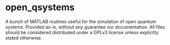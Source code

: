 # open_qsystems

A bunch of MATLAB routines useful for the simulation of open quantum systems. Provided as-is, without any guarantee nor documentation.
All files should be considered distributed under a GPLv3 license unless explicitly stated otherwise.
